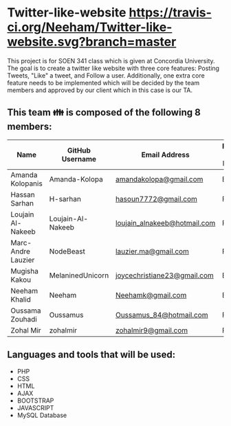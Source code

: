 # Twitter-like-website    https://travis-ci.org/Neeham/Twitter-like-website.svg?branch=master
This project is for SOEN 341 class which is given at Concordia University. The goal is to create a twitter like website with three core features: Posting Tweets, "Like" a tweet, and Follow a user. Additionally, one extra core feature needs to be implemented which will be decided by the team members and approved by our client which in this case is our TA.

## This team :family: is composed of the following 8 members:

Name | GitHub Username | Email Address | Frontend / Backend
------------ | ------------- | ------------- | -------------
Amanda Kolopanis | Amanda-Kolopa | amandakolopa@gmail.com | Backend
Hassan Sarhan | H-sarhan | hasoun7772@gmail.com | Frontend
Loujain Al-Nakeeb | Loujain-Al-Nakeeb | loujain_alnakeeb@hotmail.com | Frontend
Marc-Andre Lauzier | NodeBeast | lauzier.ma@gmail.com |Frontend
Mugisha Kakou | MelaninedUnicorn | joycechristiane23@gmail.com | Backend
Neeham Khalid | Neeham | Neehamk@gmail.com | Backend
Oussama Zouhadi | Oussamus | Oussamus_84@hotmail.com | Frontend
Zohal Mir | zohalmir | zohalmir9@gmail.com | Frontend

## Languages and tools that will be used:
* PHP
* CSS
* HTML
* AJAX
* BOOTSTRAP
* JAVASCRIPT
* MySQL Database
